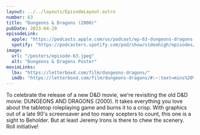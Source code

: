 ```yaml
---
layout: ../../layouts/EpisodeLayout.astro
number: 63
title: "Dungeons & Dragons (2000)"
pubDate: 2023-04-20
episodeLink:
  apple: "https://podcasts.apple.com/us/podcast/ep-63-dungeons-dragons-2000/id1516093740?i=1000610009333"
  spotify: "https://podcasters.spotify.com/pod/show/videohigh/episodes/Ep-63-Dungeons--Dragons-2000-e22ocdg"
image:
  url: "/posters/episode-63.jpeg"
  alt: "Dungeons & Dragons Poster"
movieLinks:
  lbx: "https://letterboxd.com/film/dungeons-dragons/"
  imdb: "https://letterboxd.com/film/dungeons-dragons/#:~:text=mins%20%C2%A0%20More%20at-,IMDB,-TMDB"
---
```


To celebrate the release of a new D&D movie, we're revisiting the old D&D movie: DUNGEONS AND DRAGONS (2000). It takes everything you love about the tabletop roleplaying game and burns it to a crisp. With graphics out of a late 90's screensaver and too many scepters to count, this one is a sight to Beholder. But at least Jeremy Irons is there to chew the scenery. Roll initiative!
